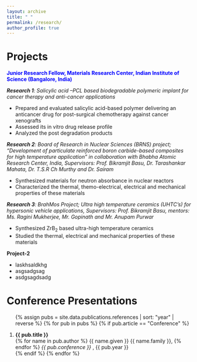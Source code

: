 ```yaml
---
layout: archive
title: " "
permalink: /research/
author_profile: true
---
```

# Projects

<font color="blue"> <b> Junior Research Fellow, Materials Research Center, Indian Institute of Science (Bangalore, India) </b> </font>

<i><b>Research 1</b>: Salicylic acid –PCL based biodegradable polymeric implant for cancer therapy and anti-cancer applications</i>
   * Prepared and evaluated salicylic acid-based polymer delivering an anticancer drug for post-surgical chemotherapy against cancer xenografts
   * Assessed its in vitro drug release profile
   * Analyzed the post degradation products

<i><b>Research 2</b>: Board of Research in Nuclear Sciences (BRNS) project; “Development of particulate reinforced boron carbide-based composites for high temperature application” in collaboration with Bhabha Atomic Research Center, India, Supervisors: Prof. Bikramjit Basu, Dr. Tarashankar Mahata, Dr. T.S.R Ch Murthy and Dr. Sairam</i> 
   * Synthesized materials for neutron absorbance in nuclear reactors
   * Characterized the thermal, themo-electrical, electrical and mechanical properties of these materials 

<i><b>Research 3</b>: BrahMos Project; Ultra high temperature ceramics (UHTC’s) for hypersonic vehicle applications, Supervisors: Prof. Bikramjit Basu, mentors: Ms. Ragini Mukherjee, Mr. Gopinath and Mr. Anupam Purwar</i>  
 * Synthesized ZrB<sub>2</sub> based ultra-high temperature ceramics
 * Studied the thermal, electrical and mechanical properties of these materials



**Project-2**
   * laskhsaldkhg
   * asgsadgsag
   * asdgsagdsadg

# Conference Presentations

<ol>

{% assign pubs = site.data.publications.references | sort: "year" | reverse %}
{% for pub in pubs %}
   {% if pub.article == "Conference" %}
      <li>
         <b> {{ pub.title }} </b>
         <br>
         {% for name in pub.author %}
            {{ name.given }} {{ name.family }},
         {% endfor %}
         <i> {{ pub.conference }} </i>,
         {{ pub.year }}
      </li>
   {% endif %}
{% endfor %}

</ol>


<!-- # xxx

1. **xxx-1**
   * laskhsaldkhg
   * asgsadgsag
   * asdgsagdsadg


2. **xxx-2**
   * laskhsaldkhg
   * asgsadgsag
   * asdgsagdsadg -->
